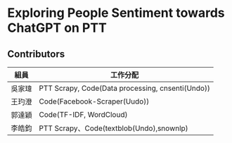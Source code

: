 # Exploring People Sentiment towards ChatGPT on PTT
## Contributors
|組員|工作分配|
|-|-|
|吳家瑋|PTT Scrapy, Code(Data processing, cnsenti(Undo))|
|王玓澄|Code(Facebook-Scraper(Uudo))|
|郭達穎|Code(TF-IDF, WordCloud)|
|李皓鈞|PTT Scrapy、Code(textblob(Undo),snownlp)|
